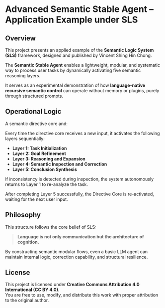
# Advanced Semantic Stable Agent – Application Example under SLS

## Overview

This project presents an applied example of the **Semantic Logic System (SLS)** framework, designed and published by Vincent Shing Hin Chong.

The **Semantic Stable Agent** enables a lightweight, modular, and systematic way to process user tasks by dynamically activating five semantic reasoning layers.

It serves as an experimental demonstration of how **language-native recursive semantic control** can operate without memory or plugins, purely through structured prompts.

## Operational Logic

A semantic directive core and:

Every time the directive core receives a new input, it activates the following layers sequentially:

- **Layer 1: Task Initialization**  
- **Layer 2: Goal Refinement**  
- **Layer 3: Reasoning and Expansion**  
- **Layer 4: Semantic Inspection and Correction**  
- **Layer 5: Conclusion Synthesis**

If inconsistency is detected during inspection, the system autonomously returns to Layer 1 to re-analyze the task.

After completing Layer 5 successfully, the Directive Core is re-activated, waiting for the next user input.

## Philosophy

This structure follows the core belief of SLS:  
> **Language is not only communication but the architecture of cognition.**

By constructing semantic modular flows, even a basic LLM agent can maintain internal logic, correction capability, and structural resilience.

## License

This project is licensed under **Creative Commons Attribution 4.0 International (CC BY 4.0)**.  
You are free to use, modify, and distribute this work with proper attribution to the original author.
